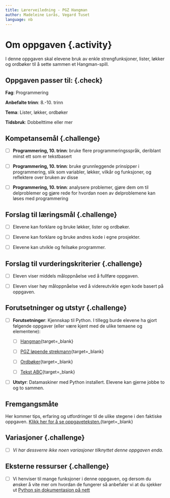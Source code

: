 ```yaml
---
title: Lærerveiledning - PGZ Hangman
author: Madeleine Lorås, Vegard Tuset
language: nb
---
```



# Om oppgaven {.activity}

I denne oppgaven skal elevene bruk av enkle strengfunksjoner, lister, løkker og
ordbøker til å sette sammen et Hangman-spill.

## Oppgaven passer til: {.check}

__Fag__: Programmering

__Anbefalte trinn__: 8.-10. trinn

__Tema__: Lister, løkker, ordbøker

__Tidsbruk__: Dobbelttime eller mer

## Kompetansemål {.challenge}

- [ ] __Programmering, 10. trinn__: bruke flere programmeringsspråk, deriblant
  minst ett som er tekstbasert

- [ ] __Programmering, 10. trinn__: bruke grunnleggende prinsipper i
  programmering, slik som variabler, løkker, vilkår og funksjoner, og reflektere
   over bruken av disse

- [ ] __Programmering, 10. trinn__: analysere problemer, gjøre dem om til
  delproblemer og gjøre rede for hvordan noen av delproblemene kan løses med
  programmering

## Forslag til læringsmål {.challenge}

- [ ] Elevene kan forklare og bruke løkker, lister og ordbøker.

- [ ] Elevene kan forklare og bruke andres kode i egne prosjekter.

- [ ] Elevene kan utvikle og feilsøke programmer.

## Forslag til vurderingskriterier {.challenge}

- [ ] Eleven viser middels måloppnåelse ved å fullføre oppgaven.

- [ ] Eleven viser høy måloppnåelse ved å videreutvikle egen kode basert på
  oppgaven.

## Forutsetninger og utstyr {.challenge}

- [ ] __Forutsetninger__: Kjennskap til Python. I tillegg burde elevene ha gjort
  følgende oppgaver (eller være kjent med de ulike temaene og elementene):

  - [ ] [Hangman](../hangman/hangman.html){target=_blank}

  - [ ] [PGZ løpende
    strekmann](../lopende_strekmann/lopende_strekmann.html){target=_blank}

  - [ ] [Ordbøker](../ordboeker/ordboeker.html){target=_blank}

  - [ ] [Tekst ABC](../tekst_abc/tekst_abc.html){target=_blank}

- [ ] __Utstyr__: Datamaskiner med Python installert. Elevene kan gjerne jobbe
  to og to sammen.

## Fremgangsmåte

Her kommer tips, erfaring og utfordringer til de ulike stegene i den faktiske
oppgaven. [Klikk her for å se
oppgaveteksten.](../hangman2/hangman2.html){target=_blank}

## Variasjoner {.challenge}

- [ ] _Vi har dessverre ikke noen variasjoner tilknyttet denne oppgaven enda._

## Eksterne ressurser {.challenge}

- [ ] Vi henviser til mange funksjoner i denne oppgaven, og dersom du ønsker å
  vite mer om hvordan de fungerer så anbefaler vi at du sjekker ut [Python sin
  dokumentasjon på nett](https://docs.python.org/3.6/)
